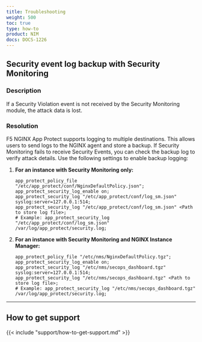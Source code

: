 ```yaml
---
title: Troubleshooting
weight: 500
toc: true
type: how-to
product: NIM
docs: DOCS-1226
---
```


## Security event log backup with Security Monitoring

### Description

If a Security Violation event is not received by the Security Monitoring module, the attack data is lost.

### Resolution

F5 NGINX App Protect supports logging to multiple destinations. This allows users to send logs to the NGINX agent and store a backup. If Security Monitoring fails to receive Security Events, you can check the backup log to verify attack details. Use the following settings to enable backup logging:

1. **For an instance with Security Monitoring only:**

   ```nginx
   app_protect_policy_file "/etc/app_protect/conf/NginxDefaultPolicy.json";
   app_protect_security_log_enable on;
   app_protect_security_log "/etc/app_protect/conf/log_sm.json" syslog:server=127.0.0.1:514;
   app_protect_security_log "/etc/app_protect/conf/log_sm.json" <Path to store log file>;
   # Example: app_protect_security_log "/etc/app_protect/conf/log_sm.json" /var/log/app_protect/security.log;
   ```

2. **For an instance with Security Monitoring and NGINX Instance Manager:**

   ```nginx
   app_protect_policy_file "/etc/nms/NginxDefaultPolicy.tgz";
   app_protect_security_log_enable on;
   app_protect_security_log "/etc/nms/secops_dashboard.tgz" syslog:server=127.0.0.1:514;
   app_protect_security_log "/etc/nms/secops_dashboard.tgz" <Path to store log file>;
   # Example: app_protect_security_log "/etc/nms/secops_dashboard.tgz" /var/log/app_protect/security.log;
   ```

---

## How to get support

{{< include "support/how-to-get-support.md" >}}
